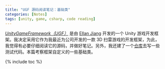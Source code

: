 ```yaml
---
title: "UGF 源码阅读笔记：基础类"
categories: [Notes]
tags: [unity, game, csharp, code reading]
---
```


[*UnityGameFramework（UGF）*](https://gameframework.cn/) 是由 [Ellan Jiang](https://github.com/EllanJiang) 开发的一个 Unity 游戏开发框架。我决定采用它作为我最近为公司开发的一款 3D 扫雷游戏的开发框架，为此，我觉得有必要仔细阅读它的源码，并做好笔记。另外，我还建了一个[仓库](https://github.com/alxddh/UGFPlayground)去写一些测试代码。本篇考察框架自定义的一些基础类。

{% include toc %}
